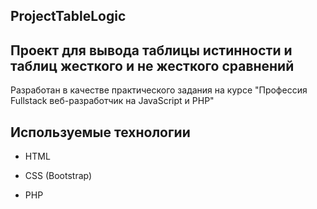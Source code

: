 ## ProjectTableLogic
## Проект для вывода таблицы истинности и таблиц жесткого и не жесткого сравнений

Разработан в качестве практического задания на курсе "Профессия Fullstack веб-разработчик на JavaScript и PHP"

## Используемые технологии

* HTML

* CSS (Bootstrap)

* PHP

